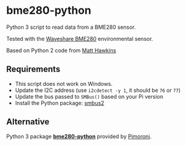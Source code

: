 # bme280-python

Python 3 script to read data from a BME280 sensor.

Tested with the [Waveshare BME280](https://www.waveshare.com/wiki/BME280_Environmental_Sensor) environmental sensor.

Based on Python 2 code from [Matt Hawkins](https://www.raspberrypi-spy.co.uk/2016/07/using-bme280-i2c-temperature-pressure-sensor-in-python/)

## Requirements

* This script does not work on Windows.
* Update the I2C address (use `i2cdetect -y 1`, it should be `76` or `77`)
* Update the bus passed to `SMBus()` based on your Pi version
* Install the Python package: [smbus2](https://pypi.org/project/smbus2/)

## Alternative

Python 3 package **[bme280-python](https://github.com/pimoroni/bme280-python)** provided by [Pimoroni](https://shop.pimoroni.com/).